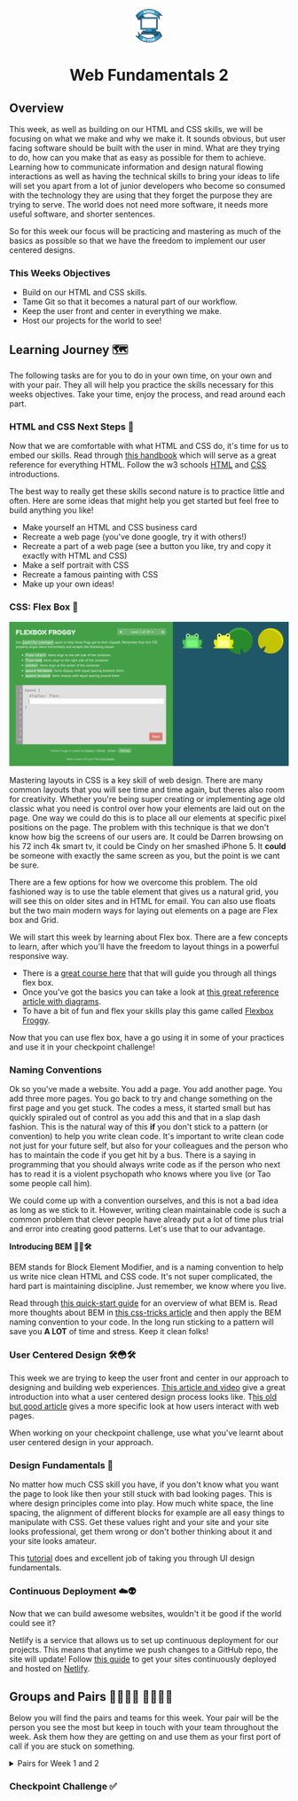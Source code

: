 <div align="center">
    <img alt="School of Code" src="./images/soc-logo.png" width="60" />
</div>
<h1 align="center">
  Web Fundamentals 2
</h1>

## Overview

This week, as well as building on our HTML and CSS skills, we will be focusing on what we make and why we make it. It sounds obvious, but user facing software should be built with the user in mind. What are they trying to do, how can you make that as easy as possible for them to achieve. Learning how to communicate information and design natural flowing interactions as well as having the technical skills to bring your ideas to life will set you apart from a lot of junior developers who become so consumed with the technology they are using that they forget the purpose they are trying to serve. The world does not need more software, it needs more useful software, and shorter sentences.

So for this week our focus will be practicing and mastering as much of the basics as possible so that we have the freedom to implement our user centered designs.

### This Weeks Objectives

- Build on our HTML and CSS skills.
- Tame Git so that it becomes a natural part of our workflow.
- Keep the user front and center in everything we make.
- Host our projects for the world to see!

## Learning Journey 🗺

The following tasks are for you to do in your own time, on your own and with your pair. They all will help you practice the skills necessary for this weeks objectives. Take your time, enjoy the process, and read around each part.

### HTML and CSS Next Steps 👣

Now that we are comfortable with what HTML and CSS do, it's time for us to embed our skills. Read through [this handbook](https://www.freecodecamp.org/news/the-html-handbook/) which will serve as a great reference for everything HTML. Follow the w3 schools [HTML](https://www.w3schools.com/html/default.asp) and [CSS](https://www.w3schools.com/css/default.asp) introductions.

The best way to really get these skills second nature is to practice little and often. Here are some ideas that might help you get started but feel free to build anything you like!

- Make yourself an HTML and CSS business card
- Recreate a web page (you've done google, try it with others!)
- Recreate a part of a web page (see a button you like, try and copy it exactly with HTML and CSS)
- Make a self portrait with CSS
- Recreate a famous painting with CSS
- Make up your own ideas!

### CSS: Flex Box 💪

![](./images/froggy.png)

Mastering layouts in CSS is a key skill of web design. There are many common layouts that you will see time and time again, but theres also room for creativity. Whether you're being super creating or implementing age old classic what you need is control over how your elements are laid out on the page. One way we could do this is to place all our elements at specific pixel positions on the page. The problem with this technique is that we don't know how big the screens of our users are. It could be Darren browsing on his 72 inch 4k smart tv, it could be Cindy on her smashed iPhone 5. It **could** be someone with exactly the same screen as you, but the point is we cant be sure.

There are a few options for how we overcome this problem. The old fashioned way is to use the table element that gives us a natural grid, you will see this on older sites and in HTML for email. You can also use floats but the two main modern ways for laying out elements on a page are Flex box and Grid.

We will start this week by learning about Flex box. There are a few concepts to learn, after which you'll have the freedom to layout things in a powerful responsive way.

- There is a [great course here](https://flexbox.io/) that that will guide you through all things flex box.
- Once you've got the basics you can take a look at [this great reference article with diagrams](https://css-tricks.com/snippets/css/a-guide-to-flexbox/).
- To have a bit of fun and flex your skills play this game called [Flexbox Froggy](https://flexboxfroggy.com/).

Now that you can use flex box, have a go using it in some of your practices and use it in your checkpoint challenge!

### Naming Conventions

Ok so you've made a website. You add a page. You add another page. You add three more pages. You go back to try and change something on the first page and you get stuck. The codes a mess, it started small but has quickly spiraled out of control as you add this and that in a slap dash fashion. This is the natural way of this **if** you don't stick to a pattern (or convention) to help you write clean code. It's important to write clean code not just for your future self, but also for your colleagues and the person who has to maintain the code if you get hit by a bus. There is a saying in programming that you should always write code as if the person who next has to read it is a violent psychopath who knows where you live (or Tao some people call him).

We could come up with a convention ourselves, and this is not a bad idea as long as we stick to it. However, writing clean maintainable code is such a common problem that clever people have already put a lot of time plus trial and error into creating good patterns. Let's use that to our advantage.

**Introducing BEM 🧱🔥🛠**

BEM stands for Block Element Modifier, and is a naming convention to help us write nice clean HTML and CSS code. It's not super complicated, the hard part is maintaining discipline. Just remember, we know where you live.

Read through [this quick-start guide](https://en.bem.info/methodology/quick-start/) for an overview of what BEM is. Read more thoughts about BEM in [this css-tricks article](https://css-tricks.com/bem-101/) and then apply the BEM naming convention to your code. In the long run sticking to a pattern will save you **A LOT** of time and stress. Keep it clean folks!

### User Centered Design 🛠😳🛠

This week we are trying to keep the user front and center in our approach to designing and building web experiences. [This article and video](https://www.interaction-design.org/literature/topics/user-centered-design) give a great introduction into what a user centered design process looks like. T[his old but good article](https://www.smashingmagazine.com/2008/01/10-principles-of-effective-web-design/) gives a more specific look at how users interact with web pages.

When working on your checkpoint challenge, use what you've learnt about user centered design in your approach.

### Design Fundamentals 📐

No matter how much CSS skill you have, if you don't know what you want the page to look like then your still stuck with bad looking pages. This is where design principles come into play. How much white space, the line spacing, the alignment of different blocks for example are all easy things to manipulate with CSS. Get these values right and your site and your site looks professional, get them wrong or don't bother thinking about it and your site looks amateur.

This [tutorial](https://scrimba.com/learn/design) does and excellent job of taking you through UI design fundamentals.

### Continuous Deployment ☁️👽

Now that we can build awesome websites, wouldn't it be good if the world could see it?

Netlify is a service that allows us to set up continuous deployment for our projects. This means that anytime we push changes to a GitHub repo, the site will update! Follow [this guide](https://www.netlify.com/blog/2016/10/27/a-step-by-step-guide-deploying-a-static-site-or-single-page-app/) to get your sites continuously deployed and hosted on [Netlify](https://www.netlify.com/).

## Groups and Pairs 👩‍💻👨‍💻 👩‍💻👨‍💻

Below you will find the pairs and teams for this week. Your pair will be the person you see the most but keep in touch with your team throughout the week. Ask them how they are getting on and use them as your first port of call if you are stuck on something.

<details>
<summary>Pairs for Week 1 and 2</summary>

| Pair | Team |                                   |
| ---- | ---- | --------------------------------- |
| 1    | 1    | Tom Walker & Gurmukh Chandan      |
| 2    | 1    | Rebecca Floyd & Sara Mohamoud     |
| 3    | 2    | Sellanni McKenzie & Jamie Hannah  |
| 4    | 2    | Amina Muhammad & Toby Smith       |
| 5    | 3    | Rumaanah Ellahi & Emilio Comiling |
| 6    | 3    | Lewis Murray & Catherine Butler   |
| 7    | 4    | Kate Harrison & Alina Savin       |
| 8    | 4    | Becks Maybury & Nancy Echefu      |
| 9    | 5    | Kelly Ryan & Muna Fidow           |
| 10   | 5    | Wiktor Nowicki & Merlin Jones     |
| 11   | 6    | Helena Archer & Jack Browne       |
| 12   | 6    | Maryam Dar & Yonis Elmi           |
| 13   | 7    | Clarisse Leduc & Jubair Ahmed     |
| 14   | 7    | Natalie Pinnock & Ines Perez      |
| 15   | 8    | Rachel Haynes & Umar Begg         |
| 16   | 8    | Asfand Khan & Amdadur Rahman      |
| 17   | 9    | Tania Yeromiyan & Jade Phipps     |
| 18   | 9    | Claudiu Manta & Shola Quadri      |
| 19   | 10   | Yasmin Mohamud & Jordan Linton    |
| 20   | 10   | Ryan Brown & Gemma Whitfield      |

</details>

### Checkpoint Challenge ✅
